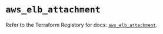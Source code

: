 # `aws_elb_attachment`

Refer to the Terraform Registory for docs: [`aws_elb_attachment`](https://registry.terraform.io/providers/hashicorp/aws/5.9.0/docs/resources/elb_attachment).
